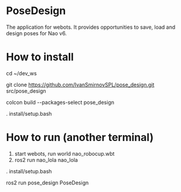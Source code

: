 # PoseDesign
The application for webots. It provides opportunities to save, load and design poses for Nao v6.

# How to install
cd ~/dev_ws

git clone https://github.com/IvanSmirnovSPL/pose_design.git src/pose_design

colcon build --packages-select pose_design

. install/setup.bash

# How to run (another terminal)

1. start webots, run world nao_robocup.wbt
2. ros2 run nao_lola nao_lola

. install/setup.bash

ros2 run pose_design PoseDesign
